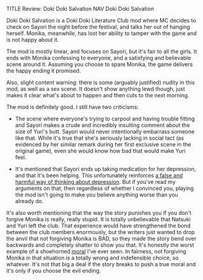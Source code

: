 TITLE Review: Doki Doki Salvation
NAV Doki Doki Salvation

Doki Doki Salvation is a Doki Doki Literature Club mod where MC decides to check on Sayori the night before the festival, and talks her out of hanging herself. Monika, meanwhile, has lost her ability to tamper with the game and is not happy about it.

The mod is mostly linear, and focuses on Sayori, but it's fair to all the girls. It ends with <span class="spoiler">Monika confessing to everyone</span>, and a satisfying and believable scene around it. Assuming you choose to <span class="spoiler">spare Monika, the game delivers the happy ending it promised</span>.

Also, slight content warning: there is some (arguably justified) nudity in this mod, as well as a sex scene. It doesn't show anything lewd though, just makes it clear what's about to happen and then cuts to the next morning.

The mod is definitely good. I still have two criticisms:

* The scene where everyone's trying to carpool and having trouble fitting and Sayori makes a crude and incredibly insulting comment about the size of Yuri's butt. Sayori would never intentionally embarrass someone like that. While it's true that she's seriously lacking in social tact (as evidenced by her similar remark during her first exclusive scene in the original game), even she would know how bad that would make Yuri feel.

* It's mentioned that Sayori ends up taking medication for her depression, and that it's been helping. This unfortunately reinforces [a false and harmful way of thinking about depression](/protagonism/mental_health). But if you've read my arguments on that, then regardless of whether I convinced you, playing the mod isn't going to make you believe anything worse than you already do.

It's also worth mentioning that the way the story punishes you if you <span class="spoiler">don't forgive Monika</span> is really, really stupid. <span class="spoiler">It is totally unbelievable that Natsuki and Yuri left the club. That experience would have strengthened the bond between the club members enormously, but the writers just wanted to drop the anvil that not forgiving Monika is BAD, so they made the story bend over backwards and completely shatter to show you that. It's honestly the worst example of a shoehorned [moral](/fiction/messages) I've ever seen. In fairness, not forgiving Monika in that situation *is* a totally wrong and indefensible choice</span>, so whatever. It's not that big a deal if the story breaks to push a true moral and it's only if you choose the evil ending.
